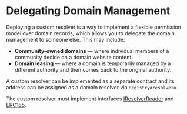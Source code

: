 # Delegating Domain Management

Deploying a custom resolver is a way to implement a flexible permission model over domain records, which allows you to delegate the domain management to someone else. This may include:

- **Community-owned domains** — where individual members of a community decide on a domain website content.
- **Domain leasing** — where a domain is temporarily managed by a different authority and then comes back to the original authority.

A custom resolver can be implemented as a separate contract and its address can be assigned as a domain resolver via `Registry#resolveTo`.

The custom resolver must implement interfaces [IResolverReader](https://github.com/unstoppabledomains/dot-crypto/blob/master/contracts/IResolverReader.sol) and [ERC165](https://github.com/ethereum/EIPs/blob/master/EIPS/eip-165.md).
